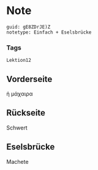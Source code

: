 # Note
```
guid: gE8ZDrJE)Z
notetype: Einfach + Eselsbrücke
```

### Tags
```
Lektion12
```

## Vorderseite
ἡ μάχαιρα

## Rückseite
Schwert

## Eselsbrücke
Machete
